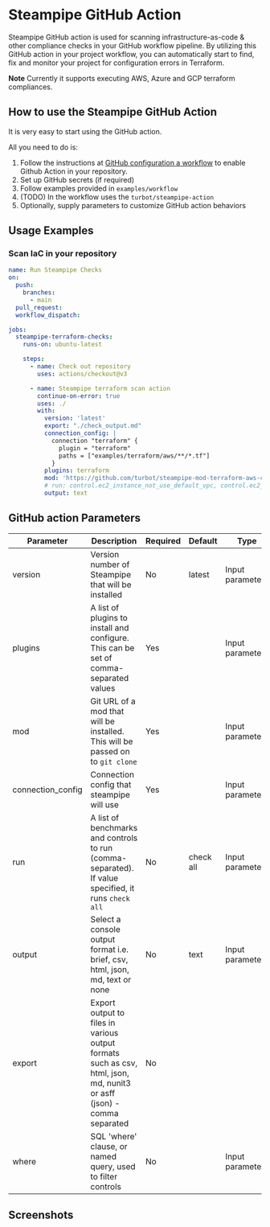 # Steampipe GitHub Action

Steampipe GitHub action is used for scanning infrastructure-as-code & other compliance checks in your GitHub workflow pipeline. By utilizing this GitHub action in your project workflow, you can automatically start to find, fix and monitor your project for configuration errors in Terraform.

**Note** Currently it supports executing AWS, Azure and GCP terraform compliances.

## How to use the Steampipe GitHub Action

It is very easy to start using the GitHub action.

All you need to do is:

1. Follow the instructions at [GitHub configuration a workflow](https://help.github.com/en/actions/configuring-and-managing-workflows/configuring-a-workflow) to enable Github Action in your repository.
2. Set up GitHub secrets (if required)
3. Follow examples provided in `examples/workflow`
4. (TODO) In the workflow uses the `turbot/steampipe-action`
5. Optionally, supply parameters to customize GitHub action behaviors

## Usage Examples

### Scan IaC in your repository

```yaml
name: Run Steampipe Checks
on:
  push:
    branches:
      - main
  pull_request:
  workflow_dispatch:

jobs:
  steampipe-terraform-checks:
    runs-on: ubuntu-latest

    steps:
      - name: Check out repository
        uses: actions/checkout@v3

      - name: Steampipe terraform scan action
        continue-on-error: true
        uses: ./
        with:
          version: 'latest'
          export: "./check_output.md"
          connection_config: |
            connection "terraform" {
              plugin = "terraform"
              paths = ["examples/terraform/aws/**/*.tf"]
            }
          plugins: terraform
          mod: 'https://github.com/turbot/steampipe-mod-terraform-aws-compliance.git'
          # run: control.ec2_instance_not_use_default_vpc, control.ec2_ebs_default_encryption_enabled
          output: text
```

## GitHub action Parameters

| Parameter  | Description | Required | Default | Type |
| -----------| -------------------------------------------------------------------------------------------------------- | ------------- | ------------- | ------------- |
| version | Version number of Steampipe that will be installed | No | latest | Input parameter |
| plugins | A list of plugins to install and configure. This can be set of comma-separated values | Yes |  | Input parameter |
| mod | Git URL of a mod that will be installed. This will be passed on to `git clone` | Yes | | Input parameters |
| connection_config | Connection config that steampipe will use | Yes |  | Input parameters |
| run | A list of benchmarks and controls to run (comma-separated). If value specified, it runs  `check all` | No | check all | Input parameters |
| output | Select a console output format i.e. brief, csv, html, json, md, text or none | No | text | Input parameters |
| export | Export output to files in various output formats such as csv, html, json, md, nunit3 or asff (json) - comma separated | No | | |
| where | SQL 'where' clause, or named query, used to filter controls | No | | Input parameters |

## Screenshots
